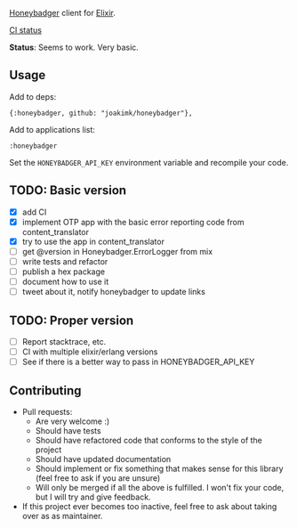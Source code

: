 [Honeybadger](https://honeybadger.io) client for [Elixir](http://elixir-lang.org/).

[CI status](https://circleci.com/gh/joakimk/honeybadger)

**Status**: Seems to work. Very basic.

## Usage

Add to deps:

    {:honeybadger, github: "joakimk/honeybadger"},

Add to applications list:

    :honeybadger

Set the `HONEYBADGER_API_KEY` environment variable and recompile your code.

## TODO: Basic version

- [x] add CI
- [x] implement OTP app with the basic error reporting code from content\_translator
- [x] try to use the app in content\_translator
- [ ] get @version in Honeybadger.ErrorLogger from mix
- [ ] write tests and refactor
- [ ] publish a hex package
- [ ] document how to use it
- [ ] tweet about it, notify honeybadger to update links

## TODO: Proper version

- [ ] Report stacktrace, etc.
- [ ] CI with multiple elixir/erlang versions
- [ ] See if there is a better way to pass in HONEYBADGER_API_KEY

## Contributing

* Pull requests:
  - Are very welcome :)
  - Should have tests
  - Should have refactored code that conforms to the style of the project
  - Should have updated documentation
  - Should implement or fix something that makes sense for this library (feel free to ask if you are unsure)
  - Will only be merged if all the above is fulfilled. I won't fix your code, but I will try and give feedback.
* If this project ever becomes too inactive, feel free to ask about taking over as as maintainer.
